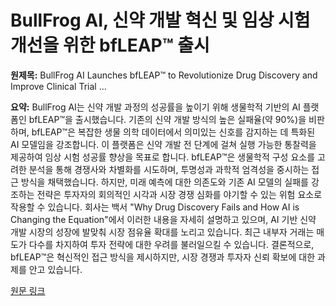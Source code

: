 # BullFrog AI, 신약 개발 혁신 및 임상 시험 개선을 위한 bfLEAP™ 출시

**원제목:** BullFrog AI Launches bfLEAP™ to Revolutionize Drug Discovery and Improve Clinical Trial ...

**요약:** BullFrog AI는 신약 개발 과정의 성공률을 높이기 위해 생물학적 기반의 AI 플랫폼인 bfLEAP™을 출시했습니다.  기존의 신약 개발 방식의 높은 실패율(약 90%)을 비판하며, bfLEAP™은 복잡한 생물 의학 데이터에서 의미있는 신호를 감지하는 데 특화된 AI 모델임을 강조합니다.  이 플랫폼은 신약 개발 전 단계에 걸쳐 실행 가능한 통찰력을 제공하여 임상 시험 성공률 향상을 목표로 합니다.  bfLEAP™은 생물학적 구성 요소를 고려한 분석을 통해 경쟁사와 차별화를 시도하며,  투명성과 과학적 엄격성을 중시하는 접근 방식을 채택했습니다.  하지만,  미래 예측에 대한 의존도와 기존 AI 모델의 실패를 강조하는 전략은 투자자의 회의적인 시각과 시장 경쟁 심화를 야기할 수 있는 위험 요소로 작용할 수 있습니다.  회사는 백서 "Why Drug Discovery Fails and How AI is Changing the Equation"에서 이러한 내용을 자세히 설명하고 있으며,  AI 기반 신약 개발 시장의 성장에 발맞춰 시장 점유율 확대를 노리고 있습니다.  최근 내부자 거래는 매도가 다수를 차지하여 투자 전략에 대한 우려를 불러일으킬 수 있습니다.  결론적으로, bfLEAP™은 혁신적인 접근 방식을 제시하지만,  시장 경쟁과 투자자 신뢰 확보에 대한 과제를 안고 있습니다.

[원문 링크](https://www.quiverquant.com/news/BullFrog+AI+Launches+bfLEAP%E2%84%A2+to+Revolutionize+Drug+Discovery+and+Improve+Clinical+Trial+Success+Rates)
